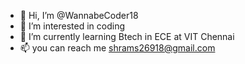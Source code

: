 - 👋 Hi, I’m @WannabeCoder18
- 👀 I’m interested in coding
- 🌱 I’m currently learning Btech in ECE at VIT Chennai
- 📫 you can reach me shrams26918@gmail.com
<!---
WannabeCoder18/WannabeCoder18 is a ✨ special ✨ repository because its `README.md` (this file) appears on your GitHub profile.
You can click the Preview link to take a look at your changes.
--->
